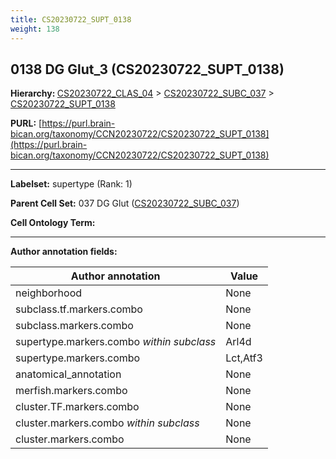 ```yaml
---
title: CS20230722_SUPT_0138
weight: 138
---
```

## 0138 DG Glut_3 (CS20230722_SUPT_0138)
<b>Hierarchy: </b>
[CS20230722_CLAS_04](../CS20230722_CLAS_04) >
[CS20230722_SUBC_037](../CS20230722_SUBC_037) >
[CS20230722_SUPT_0138](../CS20230722_SUPT_0138)

**PURL:** [https://purl.brain-bican.org/taxonomy/CCN20230722/CS20230722_SUPT_0138](https://purl.brain-bican.org/taxonomy/CCN20230722/CS20230722_SUPT_0138)

---


**Labelset:** supertype (Rank: 1)

**Parent Cell Set:** 037 DG Glut ([CS20230722_SUBC_037](../CS20230722_SUBC_037))



**Cell Ontology Term:** 

[MARKER GENES.]: #


---

[TRANSFERRED ANNOTATIONS.]: #


[AUTHOR ANNOTATION FIELDS.]: #


**Author annotation fields:**

| Author annotation | Value |
|-------------------|-------|
|neighborhood|None|
|subclass.tf.markers.combo|None|
|subclass.markers.combo|None|
|supertype.markers.combo _within subclass_|Arl4d|
|supertype.markers.combo|Lct,Atf3|
|anatomical_annotation|None|
|merfish.markers.combo|None|
|cluster.TF.markers.combo|None|
|cluster.markers.combo _within subclass_|None|
|cluster.markers.combo|None|
